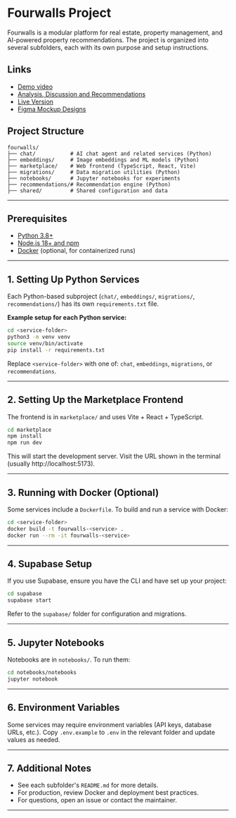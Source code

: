 # Fourwalls Project

Fourwalls is a modular platform for real estate, property management, and AI-powered property recommendations. The project is organized into several subfolders, each with its own purpose and setup instructions.

## Links

- [Demo video](https://youtu.be/tZrVzbAwML8)
- [Analysis, Discussion and Recommendations](https://docs.google.com/document/d/12ociKvbOzayOstIgJypZI6NGMHtAlyRz5EEPAB34gqI)
- [Live Version](https://fourwalls.rw)
- [Figma Mockup Designs](https://www.figma.com/design/z4s7yG0teQHY23pD2SmYOf/PropertyHub?node-id=0-1&t=GRMXQoWacxX2uRnf-1)

## Project Structure

```
fourwalls/
├── chat/           # AI chat agent and related services (Python)
├── embeddings/     # Image embeddings and ML models (Python)
├── marketplace/    # Web frontend (TypeScript, React, Vite)
├── migrations/     # Data migration utilities (Python)
├── notebooks/      # Jupyter notebooks for experiments
├── recommendations/# Recommendation engine (Python)
├── shared/         # Shared configuration and data
```

---

## Prerequisites

- [Python 3.8+](https://www.python.org/downloads/)
- [Node.js 18+ and npm](https://nodejs.org/)
- [Docker](https://www.docker.com/) (optional, for containerized runs)

---

## 1. Setting Up Python Services

Each Python-based subproject (`chat/`, `embeddings/`, `migrations/`, `recommendations/`) has its own `requirements.txt` file.

**Example setup for each Python service:**

```bash
cd <service-folder>
python3 -m venv venv
source venv/bin/activate
pip install -r requirements.txt
```

Replace `<service-folder>` with one of: `chat`, `embeddings`, `migrations`, or `recommendations`.

---

## 2. Setting Up the Marketplace Frontend

The frontend is in `marketplace/` and uses Vite + React + TypeScript.

```bash
cd marketplace
npm install
npm run dev
```

This will start the development server. Visit the URL shown in the terminal (usually http://localhost:5173).

---

## 3. Running with Docker (Optional)

Some services include a `Dockerfile`. To build and run a service with Docker:

```bash
cd <service-folder>
docker build -t fourwalls-<service> .
docker run --rm -it fourwalls-<service>
```

---

## 4. Supabase Setup

If you use Supabase, ensure you have the CLI and have set up your project:

```bash
cd supabase
supabase start
```

Refer to the `supabase/` folder for configuration and migrations.

---

## 5. Jupyter Notebooks

Notebooks are in `notebooks/`. To run them:

```bash
cd notebooks/notebooks
jupyter notebook
```

---

## 6. Environment Variables

Some services may require environment variables (API keys, database URLs, etc.). Copy `.env.example` to `.env` in the relevant folder and update values as needed.

---

## 7. Additional Notes

- See each subfolder's `README.md` for more details.
- For production, review Docker and deployment best practices.
- For questions, open an issue or contact the maintainer.

---
